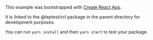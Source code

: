This example was bootstrapped with [Create React App](https://github.com/facebook/create-react-app).

It is linked to the @leptest/rcl package in the parent directory for development purposes.

You can run `yarn install` and then `yarn start` to test your package.
